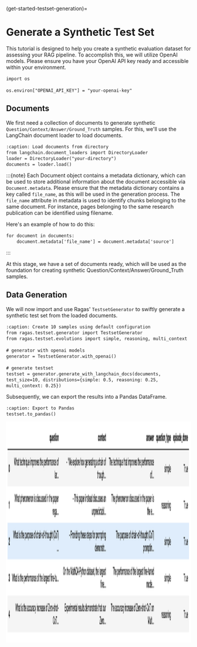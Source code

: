 (get-started-testset-generation)=
# Generate a Synthetic Test Set

This tutorial is designed to help you create a synthetic evaluation dataset for assessing your RAG pipeline. To accomplish this, we will utilize OpenAI models. Please ensure you have your OpenAI API key ready and accessible within your environment.

```{code-block} python
import os

os.environ["OPENAI_API_KEY"] = "your-openai-key"
```

## Documents

We first need a collection of documents to generate synthetic `Question/Context/Answer/Ground_Truth` samples. For this, we'll use the LangChain document loader to load documents.

```{code-block} python
:caption: Load documents from directory
from langchain.document_loaders import DirectoryLoader
loader = DirectoryLoader("your-directory")
documents = loader.load()
```

:::{note}
Each Document object contains a metadata dictionary, which can be used to store additional information about the document accessible via `Document.metadata`. Please ensure that the metadata dictionary contains a key called `file_name`, as this will be used in the generation process. The `file_name` attribute in metadata is used to identify chunks belonging to the same document. For instance, pages belonging to the same research publication can be identified using filename.

Here's an example of how to do this:

```{code-block} python
for document in documents:
    document.metadata['file_name'] = document.metadata['source']
```
:::

At this stage, we have a set of documents ready, which will be used as the foundation for creating synthetic Question/Context/Answer/Ground_Truth samples.

## Data Generation

We will now import and use Ragas' `TestsetGenerator` to swiftly generate a synthetic test set from the loaded documents.

```{code-block} python
:caption: Create 10 samples using default configuration
from ragas.testset.generator import TestsetGenerator
from ragas.testset.evolutions import simple, reasoning, multi_context

# generator with openai models
generator = TestsetGenerator.with_openai()

# generate testset
testset = generator.generate_with_langchain_docs(documents, test_size=10, distributions={simple: 0.5, reasoning: 0.25, multi_context: 0.25})
```

Subsequently, we can export the results into a Pandas DataFrame.

```{code-block}
:caption: Export to Pandas
testset.to_pandas()
```
<p align="left">
<img src="../_static/imgs/testset_output.png" alt="test-outputs" width="800" height="600" />
</p>

